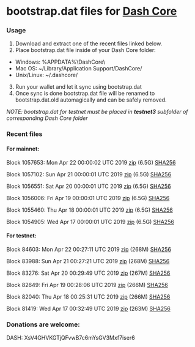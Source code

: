 # bootstrap.dat files for [Dash Core](https://www.dash.org)

### Usage

1. Download and extract one of the recent files linked below.
2. Place bootstrap.dat file inside of your Dash Core folder:
 - Windows: %APPDATA%\DashCore\
 - Mac OS: ~/Library/Application Support/DashCore/
 - Unix/Linux: ~/.dashcore/
3. Run your wallet and let it sync using bootstrap.dat
4. Once sync is done bootstrap.dat file will be renamed to bootstrap.dat.old automagically and can be safely removed.

_NOTE: bootstrap.dat for testnet must be placed in **testnet3** subfolder of corresponding Dash Core folder_

### Recent files

#### For mainnet:

Block 1057653: Mon Apr 22 00:00:02 UTC 2019 [zip](https://dash-bootstrap.ams3.digitaloceanspaces.com/mainnet/2019-04-22/bootstrap.dat.zip) (6.5G) [SHA256](https://dash-bootstrap.ams3.digitaloceanspaces.com/mainnet/2019-04-22/sha256.txt)

Block 1057102: Sun Apr 21 00:00:01 UTC 2019 [zip](https://dash-bootstrap.ams3.digitaloceanspaces.com/mainnet/2019-04-21/bootstrap.dat.zip) (6.5G) [SHA256](https://dash-bootstrap.ams3.digitaloceanspaces.com/mainnet/2019-04-21/sha256.txt)

Block 1056551: Sat Apr 20 00:00:01 UTC 2019 [zip](https://dash-bootstrap.ams3.digitaloceanspaces.com/mainnet/2019-04-20/bootstrap.dat.zip) (6.5G) [SHA256](https://dash-bootstrap.ams3.digitaloceanspaces.com/mainnet/2019-04-20/sha256.txt)

Block 1056006: Fri Apr 19 00:00:01 UTC 2019 [zip](https://dash-bootstrap.ams3.digitaloceanspaces.com/mainnet/2019-04-19/bootstrap.dat.zip) (6.5G) [SHA256](https://dash-bootstrap.ams3.digitaloceanspaces.com/mainnet/2019-04-19/sha256.txt)

Block 1055460: Thu Apr 18 00:00:01 UTC 2019 [zip](https://dash-bootstrap.ams3.digitaloceanspaces.com/mainnet/2019-04-18/bootstrap.dat.zip) (6.5G) [SHA256](https://dash-bootstrap.ams3.digitaloceanspaces.com/mainnet/2019-04-18/sha256.txt)

Block 1054905: Wed Apr 17 00:00:01 UTC 2019 [zip](https://dash-bootstrap.ams3.digitaloceanspaces.com/mainnet/2019-04-17/bootstrap.dat.zip) (6.5G) [SHA256](https://dash-bootstrap.ams3.digitaloceanspaces.com/mainnet/2019-04-17/sha256.txt)


#### For testnet:

Block 84603: Mon Apr 22 00:27:11 UTC 2019 [zip](https://dash-bootstrap.ams3.digitaloceanspaces.com/testnet/2019-04-22/bootstrap.dat.zip) (268M) [SHA256](https://dash-bootstrap.ams3.digitaloceanspaces.com/testnet/2019-04-22/sha256.txt)

Block 83988: Sun Apr 21 00:27:21 UTC 2019 [zip](https://dash-bootstrap.ams3.digitaloceanspaces.com/testnet/2019-04-21/bootstrap.dat.zip) (268M) [SHA256](https://dash-bootstrap.ams3.digitaloceanspaces.com/testnet/2019-04-21/sha256.txt)

Block 83276: Sat Apr 20 00:29:49 UTC 2019 [zip](https://dash-bootstrap.ams3.digitaloceanspaces.com/testnet/2019-04-20/bootstrap.dat.zip) (267M) [SHA256](https://dash-bootstrap.ams3.digitaloceanspaces.com/testnet/2019-04-20/sha256.txt)

Block 82649: Fri Apr 19 00:28:06 UTC 2019 [zip](https://dash-bootstrap.ams3.digitaloceanspaces.com/testnet/2019-04-19/bootstrap.dat.zip) (266M) [SHA256](https://dash-bootstrap.ams3.digitaloceanspaces.com/testnet/2019-04-19/sha256.txt)

Block 82040: Thu Apr 18 00:25:31 UTC 2019 [zip](https://dash-bootstrap.ams3.digitaloceanspaces.com/testnet/2019-04-18/bootstrap.dat.zip) (266M) [SHA256](https://dash-bootstrap.ams3.digitaloceanspaces.com/testnet/2019-04-18/sha256.txt)

Block 81419: Wed Apr 17 00:32:49 UTC 2019 [zip](https://dash-bootstrap.ams3.digitaloceanspaces.com/testnet/2019-04-17/bootstrap.dat.zip) (263M) [SHA256](https://dash-bootstrap.ams3.digitaloceanspaces.com/testnet/2019-04-17/sha256.txt)


### Donations are welcome:

DASH: XsV4GHVKGTjQFvwB7c6mYsGV3Mxf7iser6
